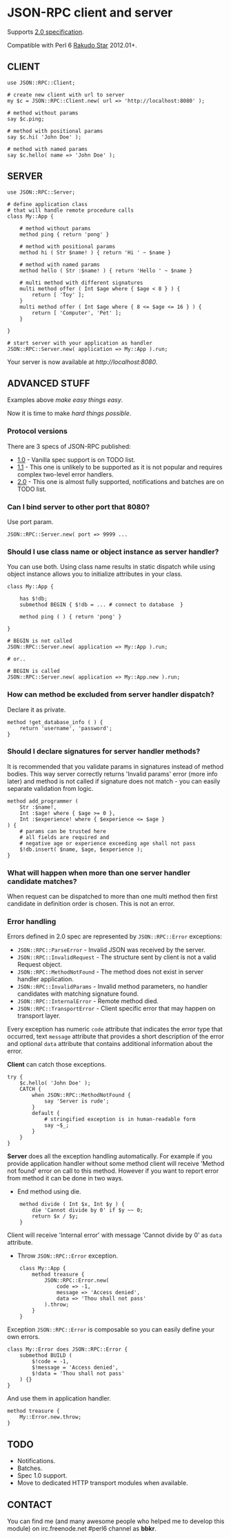 # JSON-RPC client and server

Supports [2.0 specification](http://jsonrpc.org/spec.html).

Compatible with Perl 6 [Rakudo Star](http://rakudo.org/) 2012.01+.

## CLIENT

    use JSON::RPC::Client;
    
    # create new client with url to server
    my $c = JSON::RPC::Client.new( url => 'http://localhost:8080' );
    
    # method without params    
    say $c.ping;
    
    # method with positional params
    say $c.hi( 'John Doe' );
    
    # method with named params
    say $c.hello( name => 'John Doe' );


## SERVER

    use JSON::RPC::Server;

    # define application class
    # that will handle remote procedure calls
    class My::App {
    
        # method without params
        method ping { return 'pong' }
    
        # method with positional params
        method hi ( Str $name! ) { return 'Hi ' ~ $name }

        # method with named params
        method hello ( Str :$name! ) { return 'Hello ' ~ $name }
    
        # multi method with different signatures
        multi method offer ( Int $age where { $age < 8 } ) {
            return [ 'Toy' ];
        }
        multi method offer ( Int $age where { 8 <= $age <= 16 } ) {
            return [ 'Computer', 'Pet' ];
        }
    
    }

    # start server with your application as handler
    JSON::RPC::Server.new( application => My::App ).run;

Your server is now available at *http://localhost:8080*.

## ADVANCED STUFF

Examples above _make easy things easy_.

Now it is time to make _hard things possible_.

### Protocol versions

There are 3 specs of JSON-RPC published:

* [1.0](http://json-rpc.org/wiki/specification) - Vanilla spec support is on TODO list.
* [1.1](http://json-rpc.org/wd/JSON-RPC-1-1-WD-20060807.html) - This one is unlikely to be supported as it is not popular and requires complex two-level error handlers.
* [2.0](http://jsonrpc.org/spec.html) - This one is almost fully supported, notifications and batches are on TODO list.

### Can I bind server to other port that 8080?

Use port param.

    JSON::RPC::Server.new( port => 9999 ...

### Should I use class name or object instance as server handler?

You can use both. Using class name results in static dispatch while using object instance allows you to initialize attributes in your class.

    class My::App {
    
        has $!db;
        submethod BEGIN { $!db = ... # connect to database  }
    
        method ping ( ) { return 'pong' }
    
    }
    
    # BEGIN is not called
    JSON::RPC::Server.new( application => My::App ).run;
    
    # or..
    
    # BEGIN is called
    JSON::RPC::Server.new( application => My::App.new ).run;


### How can method be excluded from server handler dispatch?

Declare it as private.

    method !get_database_info ( ) {
        return 'username', 'password';
    }

### Should I declare signatures for server handler methods?

It is recommended that you validate params in signatures instead of method bodies. This way server correctly returns 'Invalid params' error (more info later) and method is not called if signature does not match - you can easily separate validation from logic.

    method add_programmer (
        Str :$name!,
        Int :$age! where { $age >= 0 },
        Int :$experience! where { $experience <= $age }
    ) {
        # params can be trusted here
        # all fields are required and
        # negative age or experience exceeding age shall not pass
        $!db.insert( $name, $age, $experience );
    }

### What will happen when more than one server handler candidate matches?

When request can be dispatched to more than one multi method then first candidate in definition order is chosen. This is not an error.

### Error handling

Errors defined in 2.0 spec are represented by ```JSON::RPC::Error``` exceptions:

* ```JSON::RPC::ParseError``` - Invalid JSON was received by the server.
* ```JSON::RPC::InvalidRequest``` - The structure sent by client is not a valid Request object.
* ```JSON::RPC::MethodNotFound``` - The method does not exist in server handler application.
* ```JSON::RPC::InvalidParams``` - Invalid method parameters, no handler candidates with matching signature found.
* ```JSON::RPC::InternalError``` - Remote method died.
* ```JSON::RPC::TransportError``` - Client specific error that may happen on transport layer.

Every exception has numeric ```code``` attribute that indicates the error type that occurred, text ```message``` attribute that provides a short description of the error and optional ```data``` attribute that contains additional information about the error.

**Client** can catch those exceptions.

    try {
        $c.hello( 'John Doe' );
        CATCH {
            when JSON::RPC::MethodNotFound {
                say 'Server is rude';
            }
            default {
                # stringified exception is in human-readable form
                say ~$_;
            }
        }
    }

**Server** does all the exception handling automatically. For example if you provide application handler without some method client will receive 'Method not found' error on call to this method. However if you want to report error from method it can be done in two ways.

* End method using die.

```
    method divide ( Int $x, Int $y ) {
        die 'Cannot divide by 0' if $y ~~ 0;
        return $x / $y;
    }
```
Client will receive 'Internal error' with message 'Cannot divide by 0' as ```data``` attribute.

* Throw ```JSON::RPC::Error``` exception.

```
    class My::App {
        method treasure {
            JSON::RPC::Error.new(
                code => -1,
                message => 'Access denied',
                data => 'Thou shall not pass'
            ).throw;
        }
    }
```

Exception ```JSON::RPC::Error``` is composable so you can easily define your own errors.

    class My::Error does JSON::RPC::Error {
        submethod BUILD (
            $!code = -1,
            $!message = 'Access denied',
            $!data = 'Thou shall not pass'
        ) {}
    }

And use them in application handler.

    method treasure {
        My::Error.new.throw;
    }

## TODO

* Notifications.
* Batches.
* Spec 1.0 support.
* Move to dedicated HTTP transport modules when available.

## CONTACT

You can find me (and many awesome people who helped me to develop this module)
on irc.freenode.net #perl6 channel as __bbkr__.